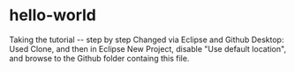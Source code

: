# hello-world
Taking the tutorial -- step by step
Changed via Eclipse and Github Desktop:
Used Clone, and then in Eclipse New Project, disable "Use default location", and browse to the Github folder containg this file.
